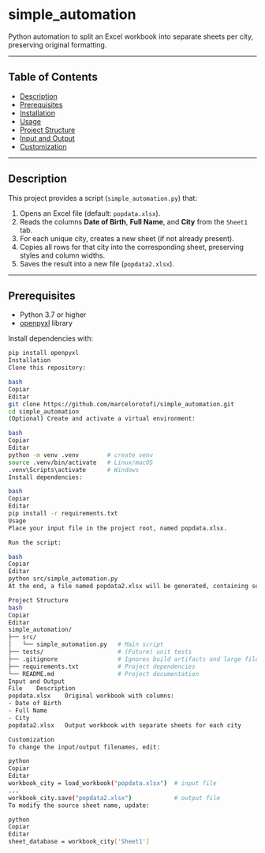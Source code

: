 # simple_automation

Python automation to split an Excel workbook into separate sheets per city, preserving original formatting.

---

## Table of Contents

- [Description](#description)
- [Prerequisites](#prerequisites)
- [Installation](#installation)
- [Usage](#usage)
- [Project Structure](#project-structure)
- [Input and Output](#input-and-output)
- [Customization](#customization)

---

## Description

This project provides a script (`simple_automation.py`) that:

1. Opens an Excel file (default: `popdata.xlsx`).
2. Reads the columns **Date of Birth**, **Full Name**, and **City** from the `Sheet1` tab.
3. For each unique city, creates a new sheet (if not already present).
4. Copies all rows for that city into the corresponding sheet, preserving styles and column widths.
5. Saves the result into a new file (`popdata2.xlsx`).

---

## Prerequisites

- Python 3.7 or higher
- [openpyxl](https://openpyxl.readthedocs.io/) library

Install dependencies with:

```bash
pip install openpyxl
Installation
Clone this repository:

bash
Copiar
Editar
git clone https://github.com/marcelorotofi/simple_automation.git
cd simple_automation
(Optional) Create and activate a virtual environment:

bash
Copiar
Editar
python -m venv .venv        # create venv
source .venv/bin/activate   # Linux/macOS
.venv\Scripts\activate      # Windows
Install dependencies:

bash
Copiar
Editar
pip install -r requirements.txt
Usage
Place your input file in the project root, named popdata.xlsx.

Run the script:

bash
Copiar
Editar
python src/simple_automation.py
At the end, a file named popdata2.xlsx will be generated, containing separate sheets for each city.

Project Structure
bash
Copiar
Editar
simple_automation/
├── src/
│   └── simple_automation.py   # Main script
├── tests/                     # (Future) unit tests
├── .gitignore                 # Ignores build artifacts and large files
├── requirements.txt           # Project dependencies
└── README.md                  # Project documentation
Input and Output
File	Description
popdata.xlsx	Original workbook with columns:
- Date of Birth
- Full Name
- City
popdata2.xlsx	Output workbook with separate sheets for each city

Customization
To change the input/output filenames, edit:

python
Copiar
Editar
workbook_city = load_workbook("popdata.xlsx")  # input file
...
workbook_city.save("popdata2.xlsx")            # output file
To modify the source sheet name, update:

python
Copiar
Editar
sheet_database = workbook_city['Sheet1']
